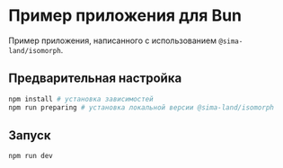 # Пример приложения для Bun

Пример приложения, написанного с использованием `@sima-land/isomorph`.

## Предварительная настройка

```bash
npm install # установка зависимостей
npm run preparing # установка локальной версии @sima-land/isomorph
```

## Запуск

```bash
npm run dev
```
